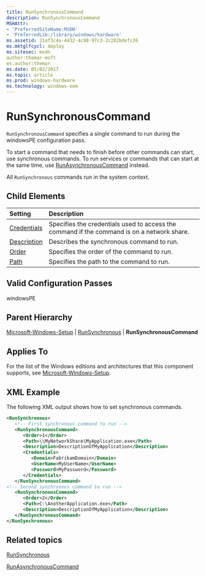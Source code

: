 ```yaml
---
title: RunSynchronousCommand
description: RunSynchronousCommand
MSHAttr:
- 'PreferredSiteName:MSDN'
- 'PreferredLib:/library/windows/hardware'
ms.assetid: 21af3c4a-4432-4c88-97c3-2c282bdefc26
ms.mktglfcycl: deploy
ms.sitesec: msdn
author:themar-msft
ms.author:themar
ms.date: 05/02/2017
ms.topic: article
ms.prod: windows-hardware
ms.technology: windows-oem
---
```

# RunSynchronousCommand

`RunSynchronousCommand` specifies a single command to run during the windowsPE configuration pass.

To start a command that needs to finish before other commands can start, use synchronous commands. To run services or commands that can start at the same time, use [RunAsynchronousCommand](microsoft-windows-setup-runasynchronous-runasynchronouscommand.md) instead.

All `RunSynchronous` commands run in the system context.

## Child Elements

| Setting                 | Description                                                                           |
|:------------------------|:--------------------------------------------------------------------------------------|
| [Credentials](microsoft-windows-setup-runsynchronous-runsynchronouscommand-credentials.md) | Specifies the credentials used to access the command if the command is on a network share. |
| [Description](microsoft-windows-setup-runsynchronous-runsynchronouscommand-description.md) | Describes the synchronous command to run. |
| [Order](microsoft-windows-setup-runsynchronous-runsynchronouscommand-order.md) | Specifies the order of the command to run. |
| [Path](microsoft-windows-setup-runsynchronous-runsynchronouscommand-path.md) | Specifies the path to the command to run. |

## Valid Configuration Passes

windowsPE

## Parent Hierarchy

[Microsoft-Windows-Setup](microsoft-windows-setup.md) | [RunSynchronous](microsoft-windows-setup-runsynchronous.md) | **RunSynchronousCommand**

## Applies To

For the list of the Windows editions and architectures that this component supports, see [Microsoft-Windows-Setup](microsoft-windows-setup.md).

## XML Example

The following XML output shows how to set synchronous commands.

```XML
<RunSynchronous>
   <!-- First synchronous command to run -->
   <RunSynchronousCommand>
      <Order>1</Order>
      <Path>\\MyNetworkShare\MyApplication.exe</Path>
      <Description>DescriptionOfMyApplication</Description>
      <Credentials>
         <Domain>FabrikamDomain</Domain>
         <UserName>MyUserName</UserName>
         <Password>MyPassword</Password>
      </Credentials>
   </RunSynchronousCommand>
<!-- Second synchronous command to run -->
   <RunSynchronousCommand>
      <Order>2</Order>
      <Path>C:\AnotherApplication.exe</Path>
      <Description>DescriptionOfMyApplication</Description>
   </RunSynchronousCommand>
</RunSynchronous>
```

## Related topics

[RunSynchronous](microsoft-windows-setup-runsynchronous.md)

[RunAsynchronousCommand](microsoft-windows-setup-runasynchronous-runasynchronouscommand.md)
